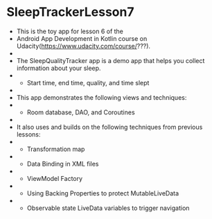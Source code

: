 # SleepTrackerLesson7


 * This is the toy app for lesson 6 of the
 * Android App Development in Kotlin course on Udacity(https://www.udacity.com/course/???).
 *
 * The SleepQualityTracker app is a demo app that helps you collect information about your sleep.
 * - Start time, end time, quality, and time slept
 *
 * This app demonstrates the following views and techniques:
 * - Room database, DAO, and Coroutines
 *
 * It also uses and builds on the following techniques from previous lessons:
 * - Transformation map
 * - Data Binding in XML files
 * - ViewModel Factory
 * - Using Backing Properties to protect MutableLiveData
 * - Observable state LiveData variables to trigger navigation

